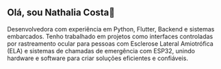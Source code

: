 ## Olá, sou Nathalia Costa👋

Desenvolvedora com experiência em Python, Flutter, Backend e sistemas embarcados. Tenho trabalhado em projetos como interfaces controladas por rastreamento ocular para pessoas com Esclerose Lateral Amiotrófica (ELA) e sistemas de chamadas de emergência com ESP32, unindo hardware e software para criar soluções eficientes e confiáveis.
